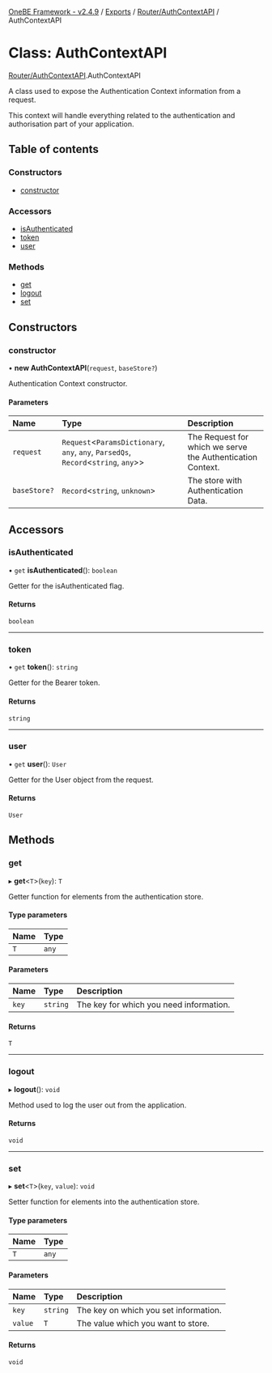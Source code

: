 [OneBE Framework - v2.4.9](../README.md) / [Exports](../modules.md) / [Router/AuthContextAPI](../modules/Router_AuthContextAPI.md) / AuthContextAPI

# Class: AuthContextAPI

[Router/AuthContextAPI](../modules/Router_AuthContextAPI.md).AuthContextAPI

A class used to expose the Authentication Context information from a request.

This context will handle everything related to the authentication and
authorisation part of your application.

## Table of contents

### Constructors

- [constructor](Router_AuthContextAPI.AuthContextAPI.md#constructor)

### Accessors

- [isAuthenticated](Router_AuthContextAPI.AuthContextAPI.md#isauthenticated)
- [token](Router_AuthContextAPI.AuthContextAPI.md#token)
- [user](Router_AuthContextAPI.AuthContextAPI.md#user)

### Methods

- [get](Router_AuthContextAPI.AuthContextAPI.md#get)
- [logout](Router_AuthContextAPI.AuthContextAPI.md#logout)
- [set](Router_AuthContextAPI.AuthContextAPI.md#set)

## Constructors

### constructor

• **new AuthContextAPI**(`request`, `baseStore?`)

Authentication Context constructor.

#### Parameters

| Name | Type | Description |
| :------ | :------ | :------ |
| `request` | `Request`<`ParamsDictionary`, `any`, `any`, `ParsedQs`, `Record`<`string`, `any`\>\> | The Request for which we serve the Authentication Context. |
| `baseStore?` | `Record`<`string`, `unknown`\> | The store with Authentication Data. |

## Accessors

### isAuthenticated

• `get` **isAuthenticated**(): `boolean`

Getter for the isAuthenticated flag.

#### Returns

`boolean`

___

### token

• `get` **token**(): `string`

Getter for the Bearer token.

#### Returns

`string`

___

### user

• `get` **user**(): `User`

Getter for the User object from the request.

#### Returns

`User`

## Methods

### get

▸ **get**<`T`\>(`key`): `T`

Getter function for elements from the authentication store.

#### Type parameters

| Name | Type |
| :------ | :------ |
| `T` | `any` |

#### Parameters

| Name | Type | Description |
| :------ | :------ | :------ |
| `key` | `string` | The key for which you need information. |

#### Returns

`T`

___

### logout

▸ **logout**(): `void`

Method used to log the user out from the application.

#### Returns

`void`

___

### set

▸ **set**<`T`\>(`key`, `value`): `void`

Setter function for elements into the authentication store.

#### Type parameters

| Name | Type |
| :------ | :------ |
| `T` | `any` |

#### Parameters

| Name | Type | Description |
| :------ | :------ | :------ |
| `key` | `string` | The key on which you set information. |
| `value` | `T` | The value which you want to store. |

#### Returns

`void`

